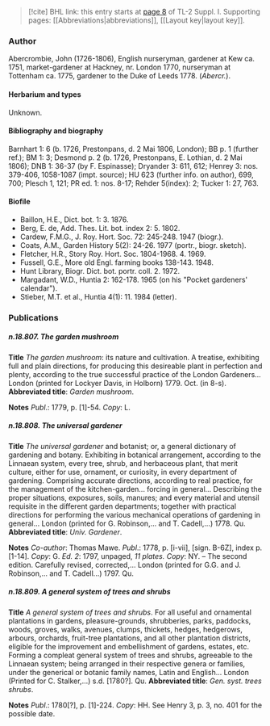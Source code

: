 > [!cite] BHL link: this entry starts at [page 8](https://www.biodiversitylibrary.org/item/103858#page/20/mode/1up) of TL-2 Suppl. I.
> Supporting pages: [[Abbreviations|abbreviations]], [[Layout key|layout key]].

### Author

Abercrombie, John (1726-1806), English nurseryman, gardener at Kew ca. 1751, market-gardener at Hackney, nr. London 1770, nurseryman at Tottenham ca. 1775, gardener to the Duke of Leeds 1778. (*Abercr.*).

#### Herbarium and types

Unknown.

#### Bibliography and biography

Barnhart 1: 6 (b. 1726, Prestonpans, d. 2 Mai 1806, London); BB p. 1 (further ref.); BM 1: 3; Desmond p. 2 (b. 1726, Prestonpans, E. Lothian, d. 2 Mai 1806); DNB 1: 36-37 (by F. Espinasse); Dryander 3: 611, 612; Henrey 3: nos. 379-406, 1058-1087 (impt. source); HU 623 (further info. on author), 699, 700; Plesch 1, 121; PR ed. 1: nos. 8-17; Rehder 5(index): 2; Tucker 1: 27, 763.

#### Biofile

- Baillon, H.E., Dict. bot. 1: 3. 1876.
- Berg, E. de, Add. Thes. Lit. bot. index 2: 5. 1802.
- Cardew, F.M.G., J. Roy. Hort. Soc. 72: 245-248. 1947 (biogr.).
- Coats, A.M., Garden History 5(2): 24-26. 1977 (portr., biogr. sketch).
- Fletcher, H.R., Story Roy. Hort. Soc. 1804-1968. 4. 1969.
- Fussell, G.E., More old Engl. farming books 138-143. 1948.
- Hunt Library, Biogr. Dict. bot. portr. coll. 2. 1972.
- Margadant, W.D., Huntia 2: 162-178. 1965 (on his "Pocket gardeners' calendar").
- Stieber, M.T. et al., Huntia 4(1): 11. 1984 (letter).

### Publications

##### n.18.807. The garden mushroom

**Title**
*The garden mushroom*: its nature and cultivation. A treatise, exhibiting full and plain directions, for producing this desireable plant in perfection and plenty, according to the true successful practice of the London Gardeners... London (printed for Lockyer Davis, in Holborn) 1779. Oct. (in 8-s).
**Abbreviated title**: *Garden mushroom*.

**Notes**
*Publ*.: 1779, p. \[1\]-54. *Copy*: L.

##### n.18.808. The universal gardener

**Title**
*The universal gardener* and botanist; or, a general dictionary of gardening and botany. Exhibiting in botanical arrangement, according to the Linnaean system, every tree, shrub, and herbaceous plant, that merit culture, either for use, ornament, or curiosity, in every department of gardening. Comprising accurate directions, according to real practice, for the management of the kitchen-garden... forcing in general... Describing the proper situations, exposures, soils, manures; and every material and utensil requisite in the different garden departments; together with practical directions for performing the various mechanical operations of gardening in general... London (printed for G. Robinson,... and T. Cadell,...) 1778. Qu.
**Abbreviated title**: *Univ. Gardener*.

**Notes**
*Co-author*: Thomas Mawe.
*Publ*.: 1778, p. \[i-vii\], \[sign. B-6Z\], index p. \[1-14\]. *Copy*: G.
*Ed. 2*: 1797, unpaged, *11 plates. Copy*: NY. – The second edition. Carefully revised, corrected,... London (printed for G.G. and J. Robinson,... and T. Cadell...) 1797. Qu.

##### n.18.809. A general system of trees and shrubs

**Title**
*A general system of trees and shrubs*. For all useful and ornamental plantations in gardens, pleasure-grounds, shrubberies, parks, paddocks, woods, groves, walks, avenues, clumps, thickets, hedges, hedgerows, arbours, orchards, fruit-tree plantations, and all other plantation districts, eligible for the improvement and embellishment of gardens, estates, etc. Forming a compleat general system of trees and shrubs, agreeable to the Linnaean system; being arranged in their respective genera or families, under the generical or botanic family names, Latin and English... London (Printed for C. Stalker,...) s.d. \[1780?\]. Qu.
**Abbreviated title**: *Gen. syst. trees shrubs*.

**Notes**
*Publ*.: 1780\[?\], p. \[1\]-224. *Copy*: HH. See Henry 3, p. 3, no. 401 for the possible date.

